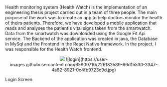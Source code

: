 Health monitoring syetem (Health Watch) is the implementation of an engineering thesis project carried out in a team of three people. The main purpose of the work was to create an app to help doctors monitor the health of theirs patients. Therefore, we have developed a mobile application that reads and analyses the patient's vital signs taken from the smartwatch. Data from the smartwatch was downloaded using the Google Fit Api service. The Backend of the application was created in java, the Database in MySql and the Frontend in the React Native framework. In the project, I was responsible for the Health Watch frontend. 


<p align="center">
<img src=![login](https://user-images.githubusercontent.com/65900710/226182589-66d15530-2347-4a82-8921-0c4fb9723e9d.jpg)>                                                         ![login](https://user-images.githubusercontent.com/65900710/226182589-66d15530-2347-4a82-8921-0c4fb9723e9d.jpg) 
  </p>
Login Screen
